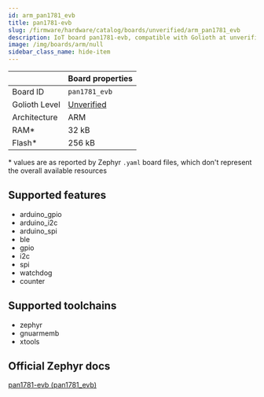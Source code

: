 ```yaml
---
id: arm_pan1781_evb
title: pan1781-evb
slug: /firmware/hardware/catalog/boards/unverified/arm_pan1781_evb
description: IoT board pan1781-evb, compatible with Golioth at unverified level.
image: /img/boards/arm/null
sidebar_class_name: hide-item
---
```


[//]: # (This is an auto-generated file, do not edit! Changes to it will be lost upon re-generation)



|                | Board properties     |
| -------------  | -------------------- |
| Board ID       | `pan1781_evb` |
| Golioth Level  | [Unverified](/firmware/hardware#unverified-boards) |
| Architecture   | ARM |
| RAM*           | 32 kB |
| Flash*         | 256 kB |

\* values are as reported by Zephyr `.yaml` board files, which don't represent the overall available resources



## Supported features

* arduino_gpio
* arduino_i2c
* arduino_spi
* ble
* gpio
* i2c
* spi
* watchdog
* counter

## Supported toolchains

* zephyr
* gnuarmemb
* xtools

## Official Zephyr docs

[pan1781-evb (pan1781_evb)](https://docs.zephyrproject.org/latest/boards/arm/pan1781_evb/doc/index.html)
